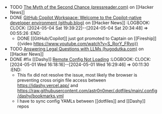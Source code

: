 - TODO [The Myth of the Second Chance (pressreader.com)](https://news.ycombinator.com/item?id=40189928) on [[Hacker News]]
- DONE [GitHub Copilot Workspace: Welcome to the Copilot-native developer environment (github.blog)](https://news.ycombinator.com/item?id=40200081) on [[Hacker News]]
  :LOGBOOK:
  CLOCK: [2024-05-04 Sat 19:39:22]--[2024-05-04 Sat 20:34:48] => 00:55:26
  :END:
  - DONE [[GitHub/Copilot]] just got promoted to Captain on [[Fireship]]
    {{video https://www.youtube.com/watch?v=S_RorY_FRvo}}
- TODO [Answering Legal Questions with LLMs (hugodutka.com)](https://news.ycombinator.com/item?id=40198458) on [[Hacker News]]
- DONE #fix [[Dashy]] [Remote Config Not Loading](https://github.com/Lissy93/dashy/blob/master/docs/troubleshooting.md#remote-config-not-loading)
  :LOGBOOK:
  CLOCK: [2024-05-01 Wed 16:18:16]--[2024-05-01 Wed 16:29:46] => 00:11:30
  :END:
  - This fix did not resolve the issue, most likely the browser is preventing cross origin file access between https://idashy.vercel.app/ and https://raw.githubusercontent.com/astr0n0mer/.dotfiles/main/.config/dashy/bookmarks.yml
  - I have to sync config YAMLs between [[dotfiles]] and [[Dashy]] repos
